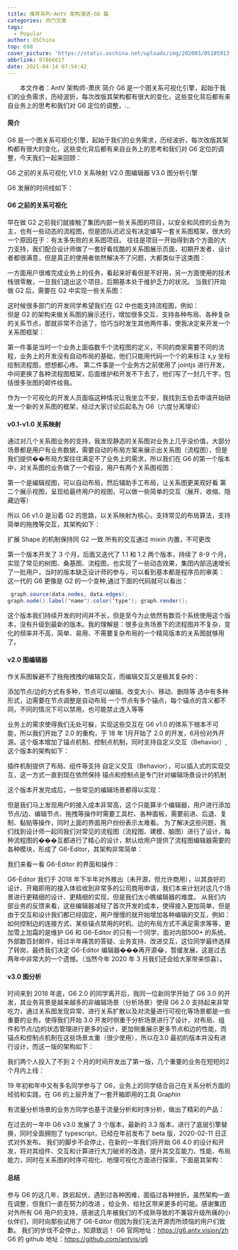 ```yaml
---
title: 推荐系列-AntV 架构演进-G6 篇
categories: 热门文章
tags:
  - Popular
author: OSChina
top: 698
cover_picture: 'https://static.oschina.net/uploads/img/202003/05105913_xVc4.jpeg'
abbrlink: 9786661f
date: 2021-04-14 07:54:42
---
```


&emsp;&emsp;本文作者：AntV 架构师-萧庆 简介 G6 是一个图关系可视化引擎，起始于我们的业务需求，历经波折，每次改版其架构都有很大的变化，这些变化背后都有来自业务上的思考和我们对 G6 定位的调整，...
<!-- more -->

                                                                                                                                                                                         
 
#### 简介 
G6 是一个图关系可视化引擎，起始于我们的业务需求，历经波折，每次改版其架构都有很大的变化，这些变化背后都有来自业务上的思考和我们对 G6 定位的调整，今天我们一起来回顾： 
 
 G6 之前的关系可视化 
 V1.0 关系映射 
 V2.0 图编辑器 
 V3.0 图分析引擎 
 
G6 发展的时间线如下： 
 
#### G6 之前的关系可视化 
早在做 G2 之前我们就接触了集团内部一些关系图的项目，以安全和风控的业务为主，也有一些动态的流程图，但是团队迟迟没有决定编写一套关系图框架，很大的一个原因在于：有太多失败的关系图项目。 
往往是项目一开始得到各个方面的大力支持，我们配合设计师做了一套好看炫酷的关系图展示页面，初期开发者、设计者都很满意，但是真正的使用者依然解决不了问题，大都类似于这类图： 
 
一方面用户很难完成业务上的任务，看起来好看但是不好用，另一方面使用的技术栈很零散，一旦我们退出这个项目，后期基本处于维护乏力的状况。 
当我们开始做 G2 后，需要在 G2 中实现一些关系图： 
   
这时候很多部门的开发同学希望我们在 G2 中也能支持流程图，例如：    
但是 G2 的架构来做关系图的展示还行，增加很多交互、支持各种布局、各种复杂的关系节点，那就非常不合适了，恰巧当时发生其他两件事，使我决定来开发一个关系图框架： 
 
 第一件事是当时一个业务上面临数千个流程图的定义，不同的商家需要不同的流程，业务上的开发没有自动布局的基础，他们只能用代码一个个的来标注 x,y 坐标绘制流程图，想想都心疼。 
 第二件事是一个业务方之前使用了 jointjs 进行开发，中间更换了各种流程图框架，后面维护和开发不下去了，他们写了一封几千字，包括很多张图的邮件给我。 
 
作为一个可视化的开发人员面临这种情况让我坐立不安，我找到玉伯去申请开始研发一个新的关系图的框架，经过大家讨论后起名为 G6（六度分离理论） 
#### v0.1-v1.0 关系映射 
通过对几个关系图业务的支持，我发现静态的关系图对业务上几乎没价值，大部分场景都是用户有业务数据，需要自动的布局方案来展示出关系图（流程图），但是我们提供��布局方案往往满足不了业务上的需求，所以我们在 G6 的第一个版本中，对关系图的业务做了一个假设，用户有两个关系图视图： 
 
 第一个是编辑视图，可以自动布局，然后辅助手工布局，让关系图更美观好看 
 第二个展示视图，呈现给最终用户的视图，可以做一些简单的交互（展开、收缩、隐藏边等） 
 
所以 G6 v1.0 是沿着 G2 的思路，以关系映射为核心，支持常见的布局算法，支持简单的拖拽等交互，其架构如下：  
 
 扩展 Shape 的机制保持同 G2 一致 
 所有的交互通过 mixin 内置，不可更改 
 
第一个版本开发了 3 个月，后面又迭代了 1.1 和 1.2 两个版本，持续了 8-9 个月，实现了常见的树图、桑基图、流程图，也实现了一些动态效果，集团内部迅速增长了一批用户，当时的版本缺乏设计师的参与，可以看到基本都是程序员的审美：   
这一代的 G6 更像是 G2 的一个变种,通过下面的代码就可以看出： 
 ```java 
  graph.source(data.nodes, data.edges); 
graph.node().label('name').color('type'); graph.render();

  ```  
这个版本我们持续开发的时间并不长，但是至今为止依然有数百个系统使用这个版本，没有升级到最新的版本。我的理解是：很多业务场景下的流程图并不复杂，变化的频率并不高，简单、易用、不需要复杂布局的一个精简版本的关系图就够用了。 
#### v2.0 图编辑器 
作关系图躲避不了拖拖拽拽的编辑交互，而编辑交互又是极其复杂的： 
 
 添加节点/边的方式有多种，节点可以编辑、改变大小、移动、删除等 
 选中有多种形式，边需要在节点调整是自动布局 
 一个节点有多个锚点，每个锚点的含义都不同，不同的情况下可以禁用，也可能禁止连入等等 
 
业务上的需求使得我们无处可躲，实现这些交互在 G6 v1.0 的体系下根本不可能，所以我们开始了 2.0 的重构，于 18 年 1月开始了 2.0 的开发，6月份对外开源。这个版本增加了锚点机制、控制点机制，同时支持自定义交互（Behavior）, 这个版本的架构如下： 
 
 
 插件机制提供了布局、组件等支持 
 自定义交互（Behavior），可以插入式的实现交互，这一方式一直到现在依然保持 
 锚点和控制点是专门针对编辑场景设计的机制 
 
这个版本开发完成后，一些常见的编辑场景都得以实现： 
 
 
但是我们马上发现用户的接入成本非常高，这个只能算半个编辑器，用户进行添加节点/边、编辑节点、拖拽等操作时需要工具栏、各种面板，需要前进、后退、复制、黏贴等操作，同时上面的界面用户纷纷表示太难看。 
为了解决这些问题，我们找到设计师一起同我们对常见的流程图（流程图、建模、脑图）进行了设计，每种流程图的���互都进行了精心的设计，默认给用户提供了流程图编辑器需要的各种模块，形成了 G6-Editor，其架构非常简单： 
 
我们来看一看 G6-Editor 的界面和操作： 
 
 
 
G6-Editor 我们于 2018 年下半年对外推出（未开源，但允许商用），以其良好的设计、开箱即用的接入体验收到非常多的公司商用申请，我们本来计划对这几个场景进行更精细的设计、更精细的实现，但是我们太小瞧编辑器的难度。 
从我们内部业务的反馈来看，这些编辑器减轻了首次开发的成本，使得接入更加简单，但是由于交互和设计我们都已经固定，用户慢慢的就开始增加各种编辑的交互，例如：如何控制边的连接方式、某些锚点禁用的时机、边的布局方式不满足需求等等，更加雪上加霜的是维护 G6 和 G6-Editor 的只有一个同学，面对内部500+ 的系统，外部数百封邮件，经过半年痛苦的答疑、业务支持、改进交互，这位同学最终选择了转岗，最终我们决定 G6-Editor 编辑器���再开源😂，暂缓发展，这是过去两年中非常大的一个遗憾。（当然今年 2020 年 3 月我们还会给大家带来惊喜）。 
#### v3.0 图分析 
时间来到 2018 年底，G6 2.0 的同学离开后，我同一位新同学开始了 G6 3.0 的开发，其业务背景是越来越多的非编辑场景（分析场景）使得 G6 2.0 支持起来非常吃力，通过关系图发现异常、进行关系扩散以及对流量进行可视化等场景都是一些重要的业务。使得我们开始 3.0 开发时侧重于分析场景进行了设计，对布局、组件和节点/边的状态管理进行更多的设计，更加侧重展示更多节点和边的性能，而锚点和控制点机制在这些场景太重（很少使用），所以在3.0 最初的版本并没有进行设计，而这一版的架构如下： 
 
我们两个人投入了不到 2 个月的时间开发出了第一版，几个重要的业务在短短的2个月内上线： 
  
 
19 年初和年中又有多名同学参与了 G6，业务上的同学结合自己在关系分析方面的经验和实践，在 G6 的上层开发了一套开箱即用的工具 Graphin  
 
有流量分析场景的业务方同学也基于流量分析和时序分析，做出了精彩的产品： 
 
在过去的一年中 G6 v3.0 发展了 3 个版本，最新的 3.3 版本，进行了底层引擎替换，同时全面拥抱了 typescript，已经在年前发布了 beta 版，2020-02-11 日正式对外发布。 
我们的脚步不会停止，在新的一年我们将开始 G6 4.0 的设计和开发，将对其组件、交互和计算进行大刀破斧的改造，提升其交互能力、性能、布局能力，同时在关系图的时序可视化、地理可视化方面进行探索，下面是其架构： 
 
#### 总结 
参与 G6 的这几年，跌宕起伏，遇到过各种困难，面临过各种挫折。虽然架构一直在调整，但我们一直在努力的改进 ，给业务、给社区带来更多的可能。感谢集团对外所有 G6 用户的支持，感谢这几年被我们的不成熟导致的不兼容升级所痛的小伙伴们，同时向那些试用了 G6-Editor 但因为我们无法开源而所烦恼的用户们致歉。 
我们的步伐不会停止，知源致远！ 
G6 官网地址：https://g6.antv.vision/zh 
G6 的 github 地址：https://github.com/antvis/g6
                                        